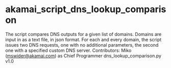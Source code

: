 # akamai_script_dns_lookup_comparison
The script compares DNS outputs for a given list of domains. Domains are input in as a text file, in json format. For each and every domain, the script issues two DNS requests, one with no additional parameters, the second one with a specified custom DNS server. Contributors:
Miko (mswider@akamai.com) as Chief Programmer
dns_lookup_comparison.py v1.0

